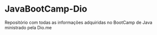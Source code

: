 # JavaBootCamp-Dio
Repositório com todas as informações adquiridas no BootCamp de Java ministrado pela Dio.me
